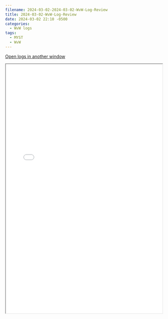 ```yaml
---
filename: 2024-03-02-2024-03-02-WvW-Log-Review
title: 2024-03-02-WvW-Log-Review
date: 2024-03-02 22:10 -0500
categories:
  - WvW logs
tags:
  - MYST
  - WvW
---
```

<a href="/assets/wvwlogs/reports20240302.html#20240302-WvW-Log-Review" target="_blank">Open logs in another window</a>

<iframe src="/assets/wvwlogs/reports20240302.html#20240302-WvW-Log-Review" width="100%" height="800" style="display:block; margin: 0 auto;"> </iframe>